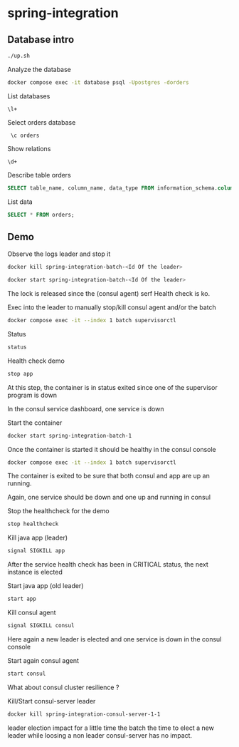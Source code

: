 # spring-integration

## Database intro

```bash
./up.sh
```

Analyze the database
```bash
docker compose exec -it database psql -Upostgres -dorders
```

List databases
```
\l+
```

Select orders database
```
 \c orders
```

Show relations
```
\d+ 
```

Describe table orders
```sql
SELECT table_name, column_name, data_type FROM information_schema.columns WHERE table_name = 'orders';
```

List data
```sql
SELECT * FROM orders;
```
## Demo

Observe the logs leader and stop it

```bash
docker kill spring-integration-batch-<Id Of the leader>
```

```bash
docker start spring-integration-batch-<Id Of the leader>
```

The lock is released since the (consul agent) serf Health check is ko.

Exec into the leader to manually stop/kill consul agent and/or the batch
```bash
docker compose exec -it --index 1 batch supervisorctl
```

Status
```bash
status
```

Health check demo
```bash
stop app
```

At this step, the container is in status exited since one of the supervisor program is down

In the consul service dashboard, one service is down

Start the container
```bash
docker start spring-integration-batch-1
```

Once the container is started it should be healthy in the consul console

```bash
docker compose exec -it --index 1 batch supervisorctl
```

The container is exited to be sure that both consul and app are up an running.

Again, one service should be down and one up and running in consul

Stop the healthcheck for the demo
```bash
stop healthcheck
```

Kill java app (leader)
```bash
signal SIGKILL app
```

After the service health check has been in CRITICAL status, the next instance is elected

Start java app (old leader)
```bash
start app
```

Kill consul agent
```bash
signal SIGKILL consul
```

Here again a new leader is elected and one service is down in the consul console

Start again consul agent
```bash
start consul
```

What about consul cluster resilience ? 

Kill/Start consul-server leader
```bash
docker kill spring-integration-consul-server-1-1
```

leader election impact for a little time the batch the time to elect a new leader while loosing a non leader consul-server has no impact.